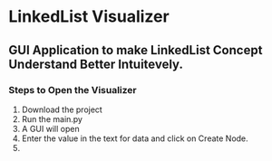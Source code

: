 # LinkedList Visualizer

## GUI Application to make LinkedList Concept Understand Better Intuitevely.

### Steps to Open the Visualizer
1. Download the project
2. Run the main.py
3. A GUI will open
4. Enter the value in the text for data and click on Create Node.
5. 
